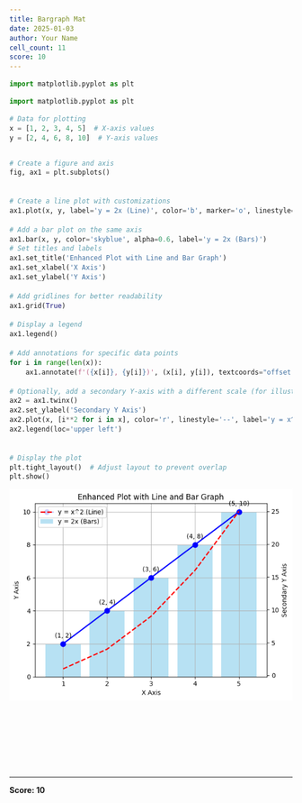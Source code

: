 ```yaml
---
title: Bargraph Mat
date: 2025-01-03
author: Your Name
cell_count: 11
score: 10
---
```


```python
import matplotlib.pyplot as plt
```


```python
import matplotlib.pyplot as plt
```


```python
# Data for plotting
x = [1, 2, 3, 4, 5]  # X-axis values
y = [2, 4, 6, 8, 10]  # Y-axis values
```


```python

```


```python
# Create a figure and axis
fig, ax1 = plt.subplots()


# Create a line plot with customizations
ax1.plot(x, y, label='y = 2x (Line)', color='b', marker='o', linestyle='-', linewidth=2, markersize=8)

# Add a bar plot on the same axis
ax1.bar(x, y, color='skyblue', alpha=0.6, label='y = 2x (Bars)')
# Set titles and labels
ax1.set_title('Enhanced Plot with Line and Bar Graph')
ax1.set_xlabel('X Axis')
ax1.set_ylabel('Y Axis')

# Add gridlines for better readability
ax1.grid(True)

# Display a legend
ax1.legend()

# Add annotations for specific data points
for i in range(len(x)):
    ax1.annotate(f'({x[i]}, {y[i]})', (x[i], y[i]), textcoords="offset points", xytext=(0, 10), ha='center')

# Optionally, add a secondary Y-axis with a different scale (for illustration)
ax2 = ax1.twinx()
ax2.set_ylabel('Secondary Y Axis')
ax2.plot(x, [i**2 for i in x], color='r', linestyle='--', label='y = x^2 (Line)', linewidth=2)
ax2.legend(loc='upper left')


# Display the plot
plt.tight_layout()  # Adjust layout to prevent overlap
plt.show()
```


    
![png](bargraph_mat_files/bargraph_mat_4_0.png)
    



```python



```


```python



```


```python

```


```python

```


```python

```


```python

```


---
**Score: 10**
